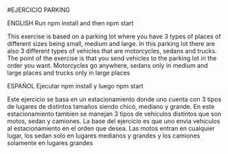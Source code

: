 #EJERCICIO PARKING

ENGLISH
Run npm install and then npm start

This exercise is based on a parking lot where you have 3 types of places of different sizes being small, medium and large. In this parking lot there are also 3 different types of vehicles that are motorcycles, sedans and trucks.
The point of the exercise is that you send vehicles to the parking lot in the order you want. Motorcycles go anywhere, sedans only in medium and large places and trucks only in large places


ESPAÑOL
Ejecutar npm install y luego npm start

Este ejercicio se basa en un estacionamiento donde uno cuenta con 3 tipos de lugares de distintos tamaños siendo chico, mediano y grande. En este estacionamiento tambien se manejan 3 tipos de vehiculos distintos que son motos, sedan y camiones. 
La base del ejercicio es que uno envia vehiculos al estacionamiento en el orden que desea. Las motos entran en cualquier lugar, los sedan solo en lugares medianos y grandes y los camiones solamente en lugares grandes

